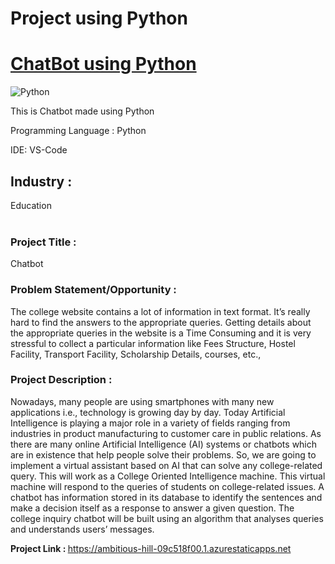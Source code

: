 # Project using Python
# <a href="https://ambitious-hill-09c518f00.1.azurestaticapps.net">ChatBot using Python</a>

![Python](https://img.shields.io/badge/html5-%23E34F26.svg?style=for-the-badge&logo=html5&logoColor=white)

This is Chatbot made using Python

Programming Language : Python

IDE: VS-Code


## Industry :
Education
<br><br>

### Project Title :
Chatbot


### Problem Statement/Opportunity :
The college website contains a lot of information in text format. It’s really hard to find the answers to the appropriate queries. Getting details about the appropriate queries in the website is a Time Consuming and it is very stressful to collect a particular information like Fees Structure, Hostel Facility, Transport Facility, Scholarship Details, courses, etc., 

### Project Description :
Nowadays, many people are using smartphones with many new applications i.e., technology is growing day by day. Today Artificial Intelligence is playing a major role in a variety of fields ranging from industries in product manufacturing to customer care in public relations. As there are many online Artificial Intelligence (AI) systems or chatbots which are in existence that help people solve their problems. So, we are going to implement a virtual assistant based on AI that can solve any college-related query. This will work as a College Oriented Intelligence machine. This virtual machine will respond to the queries of students on college-related issues. A chatbot has information stored in its database to identify the sentences and make a decision itself as a response to answer a given question. The college inquiry chatbot will be built using an algorithm that analyses queries and understands users’ messages.


<b>Project Link : </b>https://ambitious-hill-09c518f00.1.azurestaticapps.net
